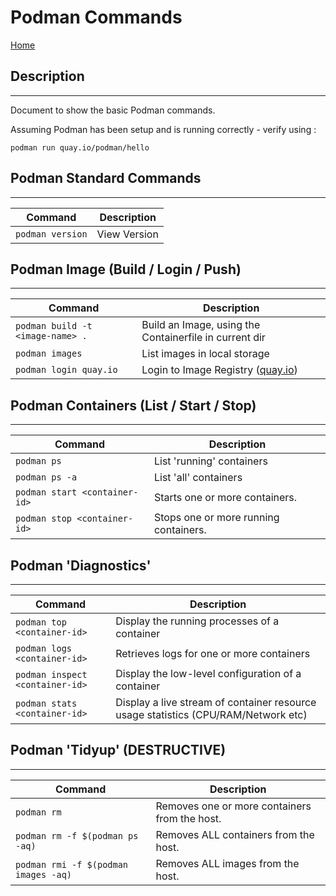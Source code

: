 # Podman Commands
[Home](ReadMe.md)
## Description
---
Document to show the basic Podman commands.

Assuming Podman has been setup and is running correctly - verify using :

    podman run quay.io/podman/hello 

## Podman Standard Commands
---
| Command                               | Description |
| ---                                   | --- |
| `podman version`                      | View Version |

## Podman Image (Build / Login / Push)
---
| Command                               | Description |
| ---                                   | --- |
| `podman build -t <image-name> .`      | Build an Image, using the Containerfile in current dir
| `podman images`                       | List images in local storage |
| `podman login quay.io`                | Login to Image Registry ([quay.io](https://quay.io/repository/)) |

## Podman Containers (List / Start / Stop)
---
| Command                               | Description |
| ---                                   | --- |
| `podman ps`                           | List 'running' containers |
| `podman ps -a`                        | List 'all' containers |
| `podman start <container-id>`         | Starts one or more containers.  |
| `podman stop <container-id>`          | Stops one or more running containers. |

## Podman 'Diagnostics'
---
| Command                               | Description |
| ---                                   | --- |
| `podman top <container-id>`           | Display the running processes of a container |
| `podman logs <container-id>`          | Retrieves logs for one or more containers |
| `podman inspect <container-id>`       | Display the low-level configuration of a container |
| `podman stats <container-id>`         | Display a live stream of container resource usage statistics (CPU/RAM/Network etc) |

## Podman 'Tidyup' (DESTRUCTIVE)
---
| Command                               | Description |
| ---                                   | --- |
| `podman rm`                           | Removes one or more containers from the host. |
| `podman rm -f $(podman ps -aq)`       | Removes ALL containers from the host. |
| `podman rmi -f $(podman images -aq)`  | Removes ALL images from the host. |
